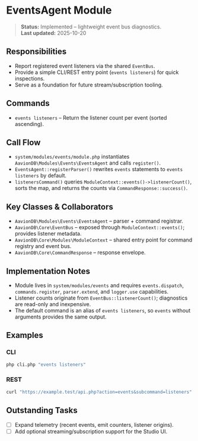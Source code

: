 # EventsAgent Module

> **Status:** Implemented – lightweight event bus diagnostics.  
> **Last updated:** 2025-10-20

## Responsibilities
- Report registered event listeners via the shared `EventBus`.
- Provide a simple CLI/REST entry point (`events listeners`) for quick inspections.
- Serve as a foundation for future stream/subscription tooling.

## Commands
- `events listeners` – Return the listener count per event (sorted ascending).

## Call Flow
- `system/modules/events/module.php` instantiates `AavionDB\Modules\Events\EventsAgent` and calls `register()`.  
- `EventsAgent::registerParser()` rewrites `events` statements to `events listeners` by default.  
- `listenersCommand()` queries `ModuleContext::events()->listenerCount()`, sorts the map, and returns the counts via `CommandResponse::success()`.

## Key Classes & Collaborators
- `AavionDB\Modules\Events\EventsAgent` – parser + command registrar.  
- `AavionDB\Core\EventBus` – exposed through `ModuleContext::events()`; provides listener metadata.  
- `AavionDB\Core\Modules\ModuleContext` – shared entry point for command registry and event bus.  
- `AavionDB\Core\CommandResponse` – response envelope.

## Implementation Notes
- Module lives in `system/modules/events` and requires `events.dispatch`, `commands.register`, `parser.extend`, and `logger.use` capabilities.
- Listener counts originate from `EventBus::listenerCount()`; diagnostics are read-only and inexpensive.
- The default command is an alias of `events listeners`, so `events` without arguments provides the same output.

## Examples

### CLI
```bash
php cli.php "events listeners"
```

### REST
```bash
curl "https://example.test/api.php?action=events&subcommand=listeners"
```

## Outstanding Tasks
- [ ] Expand telemetry (recent events, emit counters, listener origins).
- [ ] Add optional streaming/subscription support for the Studio UI.
